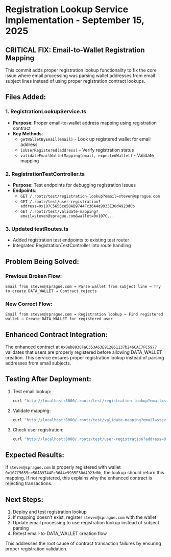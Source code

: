 # Registration Lookup Service Implementation - September 15, 2025

## CRITICAL FIX: Email-to-Wallet Registration Mapping

This commit adds proper registration lookup functionality to fix the core issue where email processing was parsing wallet addresses from email subject lines instead of using proper registration contract lookups.

## Files Added:

### 1. RegistrationLookupService.ts
- **Purpose**: Proper email-to-wallet address mapping using registration contract
- **Key Methods**:
  - `getWalletByEmail(email)` - Look up registered wallet for email address
  - `isUserRegistered(address)` - Verify registration status
  - `validateEmailWalletMapping(email, expectedWallet)` - Validate mapping

### 2. RegistrationTestController.ts
- **Purpose**: Test endpoints for debugging registration issues
- **Endpoints**:
  - `GET /.rootz/test/registration-lookup?email=steven@sprague.com`
  - `GET /.rootz/test/user-registration?address=0x107C5655ce50AB9744Fc36A4e9935E30d4923d0b`
  - `GET /.rootz/test/validate-mapping?email=steven@sprague.com&wallet=0x107C...`

### 3. Updated testRoutes.ts
- Added registration test endpoints to existing test router
- Integrated RegistrationTestController into route handling

## Problem Being Solved:

### Previous Broken Flow:
```
Email from steven@sprague.com → Parse wallet from subject line → Try to create DATA_WALLET → Contract rejects
```

### New Correct Flow:
```
Email from steven@sprague.com → Registration lookup → Find registered wallet → Create DATA_WALLET for registered user
```

## Enhanced Contract Integration:

The enhanced contract at `0x0eb8830FaC353A63E912861137b246CAC7FC5977` validates that users are properly registered before allowing DATA_WALLET creation. This service ensures proper registration lookup instead of parsing addresses from email subjects.

## Testing After Deployment:

1. Test email lookup:
   ```bash
   curl "http://localhost:8000/.rootz/test/registration-lookup?email=steven@sprague.com"
   ```

2. Validate mapping:
   ```bash
   curl "http://localhost:8000/.rootz/test/validate-mapping?email=steven@sprague.com&wallet=0x107C5655ce50AB9744Fc36A4e9935E30d4923d0b"
   ```

3. Check user registration:
   ```bash
   curl "http://localhost:8000/.rootz/test/user-registration?address=0x107C5655ce50AB9744Fc36A4e9935E30d4923d0b"
   ```

## Expected Results:

If `steven@sprague.com` is properly registered with wallet `0x107C5655ce50AB9744Fc36A4e9935E30d4923d0b`, the lookup should return this mapping. If not registered, this explains why the enhanced contract is rejecting transactions.

## Next Steps:

1. Deploy and test registration lookup
2. If mapping doesn't exist, register `steven@sprague.com` with the wallet
3. Update email processing to use registration lookup instead of subject parsing
4. Retest email-to-DATA_WALLET creation flow

This addresses the root cause of contract transaction failures by ensuring proper registration validation.

